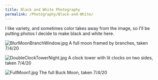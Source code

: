 ```yaml
---
title: Black and White Photography
permalink: /Photography/Black-and-White/
---
```


I like variety, and sometimes color takes away from the image, so I'll be putting photos I decide to make black and white here.

![BlurMoonBranchWindow.jpg](/blog/assets/images/BlurMoonBranchWindow.jpg "A full moon framed by branches")
A full moon framed by branches, taken 7/4/20

![DoubleClockTowerNight.jpg](/blog/assets/images/DoubleClockTowerNight.jpg "A clock tower with lit clocks on two sides")
A clock tower with lit clocks on two sides, taken 7/4/20

![FullMoon1.jpg](/blog/assets/images/FullMoon1.jpg "The full Buck Moon")
The full Buck Moon, taken 7/4/20